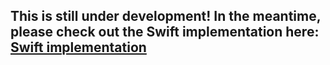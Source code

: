 ## This is still under development! In the meantime, please check out the Swift implementation here:  [Swift implementation](https://github.com/tyedwards37/Rock-Wall-App)

